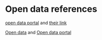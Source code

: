 # Open data references

[open data portal](https://www.wikidata.org/wiki/Property:P8402) and [their link](https://www.wikidata.org/w/index.php?title=Special:WhatLinksHere/Property:P8402)

[Open data](https://en.wikipedia.org/wiki/Open_data) and [Open data portal](https://en.wikipedia.org/wiki/Open_data_portal)
